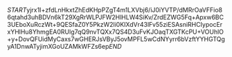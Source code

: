 $START$yjrx1I+zfdLnHkxtZhEdKHpPZgT4m1LXVbj6/iJ0iYVTP/dMRrOaVFFio86qtahd3uhBDVn6kT29XgRrWLPJFW2HlHLW4SiKv/ZrdEZWG5Fq+Apxw6BC3UEboXuRczWt+9QESfaZ0Y5PkzW2li0KIXdVr43lFv55ziESAsniRHCIypocErxYHlHu8YhmgEA0RUlg7qQ9nvTQXx7QS4D3uFvKJOaqTXGTKcPU+VOUhlO+y+DovQFUidMyCaxs7wGHERJsVByJ5ovMPFL5wCdNYyrr6bVzftYYHGTQgyA1DnwATyjimXGoUZAMkWFZs6ep$END$